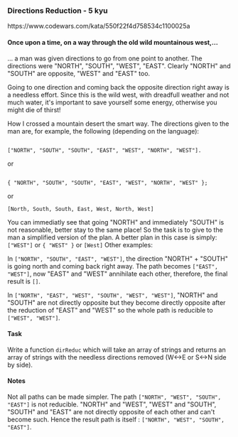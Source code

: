 <h3>Directions Reduction - 5 kyu</h3>
https://www.codewars.com/kata/550f22f4d758534c1100025a
<h4>Once upon a time, on a way through the old wild mountainous west,…</h4>
… a man was given directions to go from one point to another. The directions were "NORTH", "SOUTH", "WEST", "EAST". Clearly "NORTH" and "SOUTH" are opposite, "WEST" and "EAST" too.

Going to one direction and coming back the opposite direction right away is a needless effort. Since this is the wild west, with dreadfull weather and not much water, it's important to save yourself some energy, otherwise you might die of thirst!

How I crossed a mountain desert the smart way.
The directions given to the man are, for example, the following (depending on the language):

<p><code>
["NORTH", "SOUTH", "SOUTH", "EAST", "WEST", "NORTH", "WEST"].
</code></p>

or
<p><code>
{ "NORTH", "SOUTH", "SOUTH", "EAST", "WEST", "NORTH", "WEST" };
</code></p>

or

<code>[North, South, South, East, West, North, West]</code>
<p>You can immediatly see that going "NORTH" and immediately "SOUTH" is not reasonable, better stay to the same place! So the task is to give to the man a simplified version of the plan. A better plan in this case is simply:
<code>["WEST"]</code> or <code>{ "WEST" }</code> or <code>[West]</code>
Other examples:
<p>In <code>["NORTH", "SOUTH", "EAST", "WEST"]</code>, the direction "NORTH" + "SOUTH" is going north and coming back right away.
The path becomes <code>["EAST", "WEST"]</code>, now "EAST" and "WEST" annihilate each other, therefore, the final result is <code>[]</code>.

In <code>["NORTH", "EAST", "WEST", "SOUTH", "WEST", "WEST"]</code>, "NORTH" and "SOUTH" are not directly opposite but they become directly opposite after the reduction of "EAST" and "WEST" so the whole path is reducible to <code>["WEST", "WEST"]</code>.

<h4>Task</h4>
Write a function <code>dirReduc</code> which will take an array of strings and returns an array of strings with the needless directions removed (W<->E or S<->N side by side).
<h4>Notes</h4>
Not all paths can be made simpler. The path <code>["NORTH", "WEST", "SOUTH", "EAST"]</code> is not reducible. "NORTH" and "WEST", "WEST" and "SOUTH", "SOUTH" and "EAST" are not directly opposite of each other and can't become such. Hence the result path is itself : <code>["NORTH", "WEST", "SOUTH", "EAST"]</code>.

